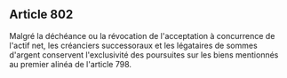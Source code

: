 Article 802
----
Malgré la déchéance ou la révocation de l'acceptation à concurrence de l'actif
net, les créanciers successoraux et les légataires de sommes d'argent conservent
l'exclusivité des poursuites sur les biens mentionnés au premier alinéa de
l'article 798.
